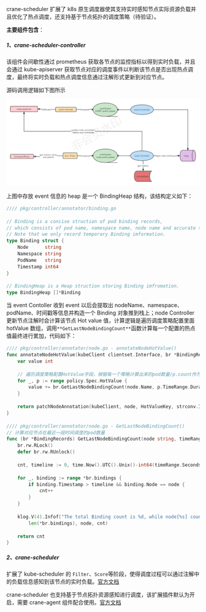 crane-scheduler 扩展了 k8s 原生调度器使其支持实时感知节点实际资源负载并且优化了热点调度，还支持基于节点拓扑的调度策略（待验证）。

**主要组件包含**：

##### 1、crane-scheduler-controller

该组件会间歇性通过 prometheus 获取各节点的监控指标以得到实时负载，并且会通过 kube-apiserver 获取节点对应的调度事件以判断该节点是否出现热点调度，最终将实时负载和热点调度信息通过注解形式更新到对应节点。

源码调用逻辑如下图所示

![](../../images/crane-scheduler-controller流程图.png)

上图中存放 event 信息的 heap 是一个 BindingHeap 结构，该结构定义如下：

```go
//// pkg/controller/annotator/binding.go

// Binding is a concise struction of pod binding records,
// which consists of pod name, namespace name, node name and accurate timestamp.
// Note that we only record temporary Binding imformation.
type Binding struct {
	Node      string
	Namespace string
	PodName   string
	Timestamp int64
}

// BindingHeap is a Heap struction storing Binding imfromation.
type BindingHeap []*Binding
```

当 event Contoller 收到 event 以后会提取出 nodeName、namespace、podName、时间戳等信息并构造一个 Binding 对象推到栈上；node Controller 更新节点注解时会计算该节点 Hot value 值，计算逻辑是遍历调度策略配置里面 hotValue 数组，调用`**GetLastNodeBindingCount**`函数计算每一个配置的热点值最终进行累加，代码如下：

```go
//// pkg/controller/annotator/node.go - annotateNodeHotValue()
func annotateNodeHotValue(kubeClient clientset.Interface, br *BindingRecords, node *v1.Node, policy policy.DynamicSchedulerPolicy) error {
	var value int

    // 遍历调度策略配置HotValue字段，根据每一个策略计算出来的pod数量/p.count作为热点值，并进行累加
	for _, p := range policy.Spec.HotValue {
		value += br.GetLastNodeBindingCount(node.Name, p.TimeRange.Duration) / p.Count
	}

	return patchNodeAnnotation(kubeClient, node, HotValueKey, strconv.Itoa(value))
}

//// pkg/controller/annotator/node.go - GetLastNodeBindingCount()
// 计算对应节点在最近一段时间调度的pod数量
func (br *BindingRecords) GetLastNodeBindingCount(node string, timeRange time.Duration) int {
	br.rw.RLock()
	defer br.rw.RUnlock()

	cnt, timeline := 0, time.Now().UTC().Unix()-int64(timeRange.Seconds())

	for _, binding := range *br.bindings {
		if binding.Timestamp > timeline && binding.Node == node {
			cnt++
		}
	}

	klog.V(4).Infof("The total Binding count is %d, while node[%s] count is %d",
		len(*br.bindings), node, cnt)

	return cnt
}
```

##### 2、crane-scheduler

扩展了 kube-scheduler 的 `Filter`、`Score`等阶段，使得调度过程可以通过注解中的负载信息感知到该节点的实时负载。[官方文档](https://gocrane.io/zh-cn/docs/tutorials/dynamic-scheduler-plugin/)

crane-scheduler 也支持基于节点拓扑资源感知进行调度，该扩展插件默认为开启，需要 crane-agent 组件配合使用。[官方文档](https://gocrane.io/zh-cn/docs/tutorials/node-resource-tpolology-scheduler-plugins/)
